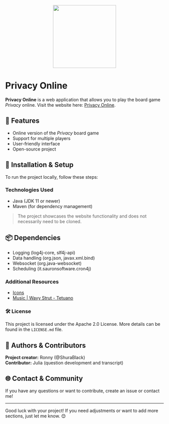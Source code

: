 <p align="center">
  <img src="https://github.com/user-attachments/assets/e388dfd2-0ccc-425c-b9f2-1a45f1ca9544" width="200">
</p>

# Privacy Online

**Privacy Online** is a web application that allows you to play the board game *Privacy* online. Visit the website here: [Privacy Online](https://privacyon.ddns.net/).

## 📌 Features
- Online version of the *Privacy* board game
- Support for multiple players
- User-friendly interface
- Open-source project

## 🚀 Installation & Setup
To run the project locally, follow these steps:

### Technologies Used
- Java (JDK 11 or newer)
- Maven (for dependency management)

> The project showcases the website functionality and does not necessarily need to be cloned.

## 📦 Dependencies
- Logging (log4j-core, slf4j-api)
- Data handling (org.json, javax.xml.bind)
- Websocket (org.java-websocket)
- Scheduling (it.sauronsoftware.cron4j)

### Additional Resources
- [Icons](https://fontawesome.com/)
- [Music | Wavy Strut - Tetuano](https://freetouse.com/music/tetuano/wavy-strut)

### 🛠️ License
This project is licensed under the Apache 2.0 License. More details can be found in the `LICENSE.md` file.

## 👥 Authors & Contributors
**Project creator:** Ronny (@ShuraBlack)<br>
**Contributor:** Julia (question development and transcript)

## 🌐 Contact & Community
If you have any questions or want to contribute, create an issue or contact me!

---

Good luck with your project! If you need adjustments or want to add more sections, just let me know. 😊
